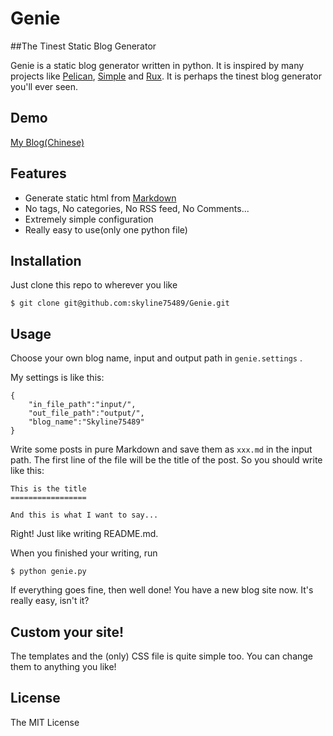 Genie
=====

##The Tinest Static Blog Generator

Genie is a static blog generator written in python.
It is inspired by many projects like [Pelican](http://getpelican.com/), [Simple](https://github.com/isnowfy/simple) and
[Rux](https://github.com/hit9/rux). It is perhaps the tinest blog generator you'll ever seen.

## Demo

[My Blog(Chinese)](http://skyline75489.github.io/)
## Features

* Generate static html from [Markdown](http://daringfireball.net/projects/markdown/)
* No tags, No categories, No RSS feed, No Comments...
* Extremely simple configuration
* Really easy to use(only one python file)

## Installation

Just clone this repo to wherever you like

```
$ git clone git@github.com:skyline75489/Genie.git
```

## Usage

Choose your own blog name, input and output path in ```genie.settings```
.

My settings is like this:
```
{
	"in_file_path":"input/",
	"out_file_path":"output/",
	"blog_name":"Skyline75489"
}
```

Write some posts in pure Markdown and save them as ```xxx.md``` in the input path.
The first line of the file will be the title of the post. So you should write like this:

```
This is the title
=================

And this is what I want to say...

```
Right! Just like writing README.md.


When you finished your writing, run

```
$ python genie.py
```

If everything goes fine, then well done! You have a new blog site now. It's really easy, isn't it?

## Custom your site!

The templates and the (only) CSS file is quite simple too. You can change them to anything you like!

## License

The MIT License
